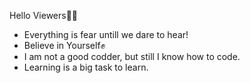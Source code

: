 Hello Viewers👋👋
- Everything is fear untill we dare to hear!
- Believe in Yourself✊
- I am not a good codder, but still I know how to code.
- Learning is a big task to learn.

<!---
Deepika-Namburi/Deepika-Namburi is a ✨ special ✨ repository because its `README.md` (this file) appears on your GitHub profile.
You can click the Preview link to take a look at your changes.
--->

